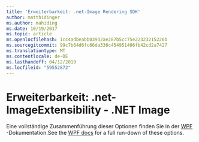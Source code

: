 ```yaml
---
title: 'Erweiterbarkeit: .net-Image Rendering SDK'
author: matthidinger
ms.author: mahiding
ms.date: 10/19/2017
ms.topic: article
ms.openlocfilehash: 1cc4adbeabb03932ae287b5cc75e22323215226b
ms.sourcegitcommit: 99c7b64d6fc66da336c454951406fb42cd2a7427
ms.translationtype: MT
ms.contentlocale: de-DE
ms.lasthandoff: 04/12/2019
ms.locfileid: "59552872"
---
```

# <a name="extensibility---net-image"></a><span data-ttu-id="c5439-102">Erweiterbarkeit: .net-Image</span><span class="sxs-lookup"><span data-stu-id="c5439-102">Extensibility - .NET Image</span></span>

<span data-ttu-id="c5439-103">Eine vollständige Zusammenführung dieser Optionen finden Sie in der [WPF](../net-wpf/getting-started.md) -Dokumentation.</span><span class="sxs-lookup"><span data-stu-id="c5439-103">See the [WPF docs](../net-wpf/getting-started.md) for a full run-down of these options.</span></span>